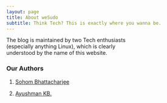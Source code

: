 ```yaml
---
layout: page
title: About weSudo
subtitle: Think Tech? This is exactly where you wanna be.
---
```


<div class="main-explain-area jumbotron">
  <p>The blog is maintained by two Tech enthusiasts <br> 
  (especially anything Linux), which is clearly <br> 
  understood by the name of this website.
  </p>
</div>

### Our Authors
1. [Sohom Bhattacharjee](https://plus.google.com/+SohomBhattacharjee)

2. [Ayushman KB.](https://plus.google.com/+AyushmanKumarBanerjee65kb) 
	
